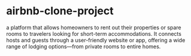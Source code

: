 # airbnb-clone-project
a platform that allows homeowners to rent out their properties or spare rooms to travelers looking for short-term accommodations. It connects hosts and guests through a user-friendly website or app, offering a wide range of lodging options—from private rooms to entire homes.
